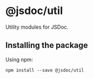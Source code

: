 # @jsdoc/util

Utility modules for JSDoc.

## Installing the package

Using npm:

```shell
npm install --save @jsdoc/util
```
